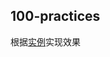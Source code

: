 ## 100-practices

根据[实例](http://codepen.io/search/pens?q=100%20Days%20of%20CSS&limit=all&order=popularity&depth=everything&show_forks=false)实现效果
